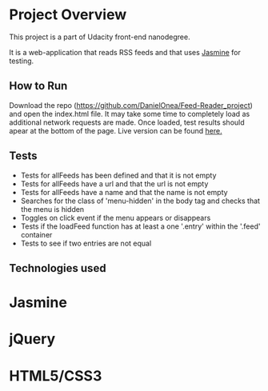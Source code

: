 # Project Overview

This project is a part of Udacity front-end nanodegree.

It is a web-application that reads RSS feeds and that uses [Jasmine](http://jasmine.github.io/) for testing.


##  How to Run

Download the repo (https://github.com/DanielOnea/Feed-Reader_project) and  open the index.html file.
It may take some time to completely load as additional network requests are made. Once loaded, test results should apear at the bottom of the page.
Live version can be found <a href="https://danielonea.github.io/Feed-Reader_project/">here.</a>


##  Tests

* Tests for allFeeds has been defined and that it is not empty
* Tests for allFeeds have a url and that the url is not empty
* Tests for allFeeds have a name and that the name is not empty
* Searches for the class of 'menu-hidden' in the body tag and checks that the menu is hidden
* Toggles on click event if the menu appears or disappears
* Tests if the loadFeed function has at least a one '.entry' within the '.feed' container
* Tests to see if two entries are not equal

##  Technologies used 

# Jasmine
# jQuery
# HTML5/CSS3
